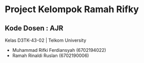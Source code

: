# Project Kelompok Ramah  Rifky
## Kode Dosen : AJR

 Kelas D3TK-43-02 | Telkom University
 - Muhammad Rifki Ferdiansyah  (6702194022)
 - Ramah Rinaldi Ruslan (6702190006)
